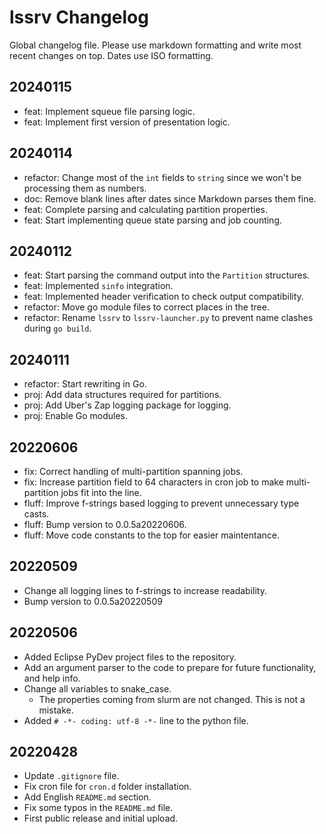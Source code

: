 # lssrv Changelog

Global changelog file. Please use markdown formatting and write most recent changes on top. Dates use ISO formatting.

## 20240115
- feat: Implement squeue file parsing logic.
- feat: Implement first version of presentation logic.

## 20240114
- refactor: Change most of the `int` fields to `string` since we won't be processing them as numbers.
- doc: Remove blank lines after dates since Markdown parses them fine.
- feat: Complete parsing and calculating partition properties.
- feat: Start implementing queue state parsing and job counting.

## 20240112
- feat: Start parsing the command output into the `Partition` structures.
- feat: Implemented `sinfo` integration.
- feat: Implemented header verification to check output compatibility.
- refactor: Move go module files to correct places in the tree.
- refactor: Rename `lssrv` to `lssrv-launcher.py` to prevent name clashes during `go build`.

## 20240111
- refactor: Start rewriting in Go.
- proj: Add data structures required for partitions.
- proj: Add Uber's Zap logging package for logging.
- proj: Enable Go modules.

## 20220606
- fix: Correct handling of multi-partition spanning jobs.
- fix: Increase partition field to 64 characters in cron job to make multi-partition jobs fit into the line.
- fluff: Improve f-strings based logging to prevent unnecessary type casts.
- fluff: Bump version to 0.0.5a20220606.
- fluff: Move code constants to the top for easier maintentance.

## 20220509
- Change all logging lines to f-strings to increase readability.
- Bump version to 0.0.5a20220509

## 20220506
- Added Eclipse PyDev project files to the repository.
- Add an argument parser to the code to prepare for future functionality, and help info.
- Change all variables to snake_case.
  - The properties coming from slurm are not changed. This is not a mistake.
- Added `# -*- coding: utf-8 -*-` line to the python file.

## 20220428
- Update `.gitignore` file.
- Fix cron file for `cron.d` folder installation.
- Add English `README.md` section.
- Fix some typos in the `README.md` file.
- First public release and initial upload.
